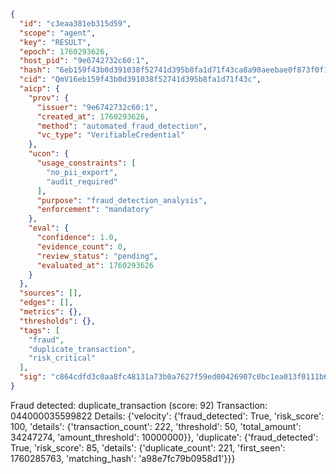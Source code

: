 ```json
{
  "id": "c3eaa381eb315d59",
  "scope": "agent",
  "key": "RESULT",
  "epoch": 1760293626,
  "host_pid": "9e6742732c60:1",
  "hash": "6eb159f43b0d391038f52741d395b8fa1d71f43ca8a90aeebae0f873f0f158a7",
  "cid": "QmV16eb159f43b0d391038f52741d395b8fa1d71f43c",
  "aicp": {
    "prov": {
      "issuer": "9e6742732c60:1",
      "created_at": 1760293626,
      "method": "automated_fraud_detection",
      "vc_type": "VerifiableCredential"
    },
    "ucon": {
      "usage_constraints": [
        "no_pii_export",
        "audit_required"
      ],
      "purpose": "fraud_detection_analysis",
      "enforcement": "mandatory"
    },
    "eval": {
      "confidence": 1.0,
      "evidence_count": 0,
      "review_status": "pending",
      "evaluated_at": 1760293626
    }
  },
  "sources": [],
  "edges": [],
  "metrics": {},
  "thresholds": {},
  "tags": [
    "fraud",
    "duplicate_transaction",
    "risk_critical"
  ],
  "sig": "c864cdfd3c0aa8fc48131a73b0a7627f59ed00426907c0bc1ea013f0111b6037"
}
```

Fraud detected: duplicate_transaction (score: 92)
Transaction: 044000035599822
Details: {'velocity': {'fraud_detected': True, 'risk_score': 100, 'details': {'transaction_count': 222, 'threshold': 50, 'total_amount': 34247274, 'amount_threshold': 10000000}}, 'duplicate': {'fraud_detected': True, 'risk_score': 85, 'details': {'duplicate_count': 221, 'first_seen': 1760285763, 'matching_hash': 'a98e7fc79b0958d1'}}}